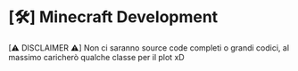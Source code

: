 # [🛠️] Minecraft Development

[⚠ DISCLAIMER ⚠]
Non ci saranno source code completi o grandi codici, al massimo caricherò qualche classe per il plot xD

